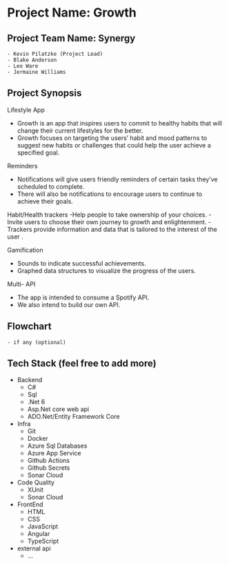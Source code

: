 # Project Name: Growth
## Project Team Name: Synergy
    - Kevin Pilatzke (Project Lead)
    - Blake Anderson
    - Leo Ware
    - Jermaine Williams
## Project Synopsis
Lifestyle App
- Growth is an app that inspires users to commit to healthy habits that will change their current lifestyles for the better.
- Growth focuses on targeting the users’ habit and mood patterns to suggest new habits or challenges that could help the user achieve a specified goal.

Reminders
- Notifications will  give users friendly reminders of certain tasks they’ve scheduled to complete.
- There will also be notifications to encourage users to continue to achieve their goals.

Habit/Health trackers
-Help people to take ownership of your choices.
-Invite users to choose their own journey to growth and enlightenment.
-Trackers provide information and data that is tailored to the interest of the user .

Gamification
- Sounds to indicate successful achievements.
- Graphed data structures to visualize the progress of the users.

Multi- API
- The app is intended to consume a Spotify API.
- We also intend to build our own API.
## Flowchart 
    - if any (optional)
## Tech Stack (feel free to add more)
- Backend
    - C#
    - Sql
    - .Net 6
    - Asp.Net core web api
    - ADO.Net/Entity Framework Core    
- Infra
    - Git
    - Docker
    - Azure Sql Databases
    - Azure App Service
    - Github Actions
    - Github Secrets
    - Sonar Cloud
- Code Quality
    - XUnit
    - Sonar Cloud
- FrontEnd
    - HTML
    - CSS
    - JavaScript
    - Angular
    - TypeScript
- external api
    -  ...


